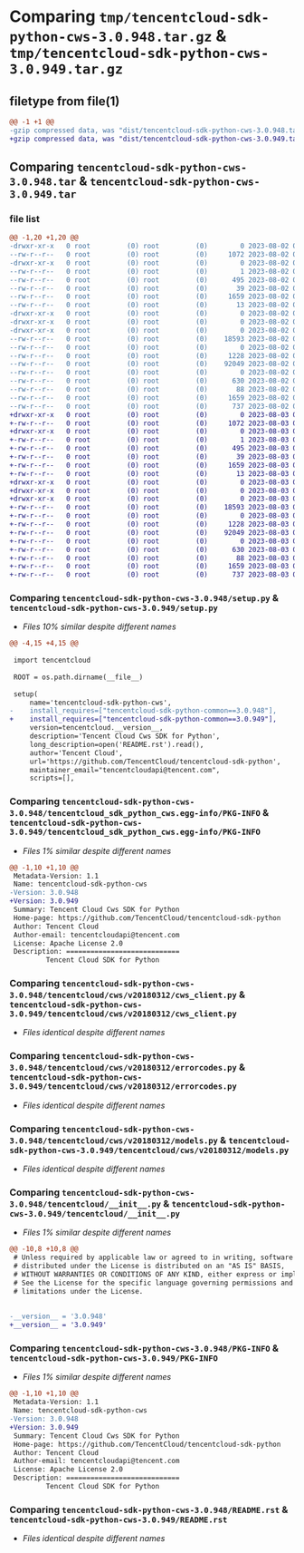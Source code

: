# Comparing `tmp/tencentcloud-sdk-python-cws-3.0.948.tar.gz` & `tmp/tencentcloud-sdk-python-cws-3.0.949.tar.gz`

## filetype from file(1)

```diff
@@ -1 +1 @@
-gzip compressed data, was "dist/tencentcloud-sdk-python-cws-3.0.948.tar", last modified: Wed Aug  2 00:27:43 2023, max compression
+gzip compressed data, was "dist/tencentcloud-sdk-python-cws-3.0.949.tar", last modified: Thu Aug  3 00:24:07 2023, max compression
```

## Comparing `tencentcloud-sdk-python-cws-3.0.948.tar` & `tencentcloud-sdk-python-cws-3.0.949.tar`

### file list

```diff
@@ -1,20 +1,20 @@
-drwxr-xr-x   0 root         (0) root         (0)        0 2023-08-02 00:27:43.000000 tencentcloud-sdk-python-cws-3.0.948/
--rw-r--r--   0 root         (0) root         (0)     1072 2023-08-02 00:27:43.000000 tencentcloud-sdk-python-cws-3.0.948/setup.py
-drwxr-xr-x   0 root         (0) root         (0)        0 2023-08-02 00:27:43.000000 tencentcloud-sdk-python-cws-3.0.948/tencentcloud_sdk_python_cws.egg-info/
--rw-r--r--   0 root         (0) root         (0)        1 2023-08-02 00:27:43.000000 tencentcloud-sdk-python-cws-3.0.948/tencentcloud_sdk_python_cws.egg-info/dependency_links.txt
--rw-r--r--   0 root         (0) root         (0)      495 2023-08-02 00:27:43.000000 tencentcloud-sdk-python-cws-3.0.948/tencentcloud_sdk_python_cws.egg-info/SOURCES.txt
--rw-r--r--   0 root         (0) root         (0)       39 2023-08-02 00:27:43.000000 tencentcloud-sdk-python-cws-3.0.948/tencentcloud_sdk_python_cws.egg-info/requires.txt
--rw-r--r--   0 root         (0) root         (0)     1659 2023-08-02 00:27:43.000000 tencentcloud-sdk-python-cws-3.0.948/tencentcloud_sdk_python_cws.egg-info/PKG-INFO
--rw-r--r--   0 root         (0) root         (0)       13 2023-08-02 00:27:43.000000 tencentcloud-sdk-python-cws-3.0.948/tencentcloud_sdk_python_cws.egg-info/top_level.txt
-drwxr-xr-x   0 root         (0) root         (0)        0 2023-08-02 00:27:43.000000 tencentcloud-sdk-python-cws-3.0.948/tencentcloud/
-drwxr-xr-x   0 root         (0) root         (0)        0 2023-08-02 00:27:43.000000 tencentcloud-sdk-python-cws-3.0.948/tencentcloud/cws/
-drwxr-xr-x   0 root         (0) root         (0)        0 2023-08-02 00:27:43.000000 tencentcloud-sdk-python-cws-3.0.948/tencentcloud/cws/v20180312/
--rw-r--r--   0 root         (0) root         (0)    18593 2023-08-02 00:27:43.000000 tencentcloud-sdk-python-cws-3.0.948/tencentcloud/cws/v20180312/cws_client.py
--rw-r--r--   0 root         (0) root         (0)        0 2023-08-02 00:27:43.000000 tencentcloud-sdk-python-cws-3.0.948/tencentcloud/cws/v20180312/__init__.py
--rw-r--r--   0 root         (0) root         (0)     1228 2023-08-02 00:27:43.000000 tencentcloud-sdk-python-cws-3.0.948/tencentcloud/cws/v20180312/errorcodes.py
--rw-r--r--   0 root         (0) root         (0)    92049 2023-08-02 00:27:43.000000 tencentcloud-sdk-python-cws-3.0.948/tencentcloud/cws/v20180312/models.py
--rw-r--r--   0 root         (0) root         (0)        0 2023-08-02 00:27:43.000000 tencentcloud-sdk-python-cws-3.0.948/tencentcloud/cws/__init__.py
--rw-r--r--   0 root         (0) root         (0)      630 2023-08-02 00:27:43.000000 tencentcloud-sdk-python-cws-3.0.948/tencentcloud/__init__.py
--rw-r--r--   0 root         (0) root         (0)       88 2023-08-02 00:27:43.000000 tencentcloud-sdk-python-cws-3.0.948/setup.cfg
--rw-r--r--   0 root         (0) root         (0)     1659 2023-08-02 00:27:43.000000 tencentcloud-sdk-python-cws-3.0.948/PKG-INFO
--rw-r--r--   0 root         (0) root         (0)      737 2023-08-02 00:27:43.000000 tencentcloud-sdk-python-cws-3.0.948/README.rst
+drwxr-xr-x   0 root         (0) root         (0)        0 2023-08-03 00:24:07.000000 tencentcloud-sdk-python-cws-3.0.949/
+-rw-r--r--   0 root         (0) root         (0)     1072 2023-08-03 00:24:07.000000 tencentcloud-sdk-python-cws-3.0.949/setup.py
+drwxr-xr-x   0 root         (0) root         (0)        0 2023-08-03 00:24:07.000000 tencentcloud-sdk-python-cws-3.0.949/tencentcloud_sdk_python_cws.egg-info/
+-rw-r--r--   0 root         (0) root         (0)        1 2023-08-03 00:24:07.000000 tencentcloud-sdk-python-cws-3.0.949/tencentcloud_sdk_python_cws.egg-info/dependency_links.txt
+-rw-r--r--   0 root         (0) root         (0)      495 2023-08-03 00:24:07.000000 tencentcloud-sdk-python-cws-3.0.949/tencentcloud_sdk_python_cws.egg-info/SOURCES.txt
+-rw-r--r--   0 root         (0) root         (0)       39 2023-08-03 00:24:07.000000 tencentcloud-sdk-python-cws-3.0.949/tencentcloud_sdk_python_cws.egg-info/requires.txt
+-rw-r--r--   0 root         (0) root         (0)     1659 2023-08-03 00:24:07.000000 tencentcloud-sdk-python-cws-3.0.949/tencentcloud_sdk_python_cws.egg-info/PKG-INFO
+-rw-r--r--   0 root         (0) root         (0)       13 2023-08-03 00:24:07.000000 tencentcloud-sdk-python-cws-3.0.949/tencentcloud_sdk_python_cws.egg-info/top_level.txt
+drwxr-xr-x   0 root         (0) root         (0)        0 2023-08-03 00:24:07.000000 tencentcloud-sdk-python-cws-3.0.949/tencentcloud/
+drwxr-xr-x   0 root         (0) root         (0)        0 2023-08-03 00:24:07.000000 tencentcloud-sdk-python-cws-3.0.949/tencentcloud/cws/
+drwxr-xr-x   0 root         (0) root         (0)        0 2023-08-03 00:24:07.000000 tencentcloud-sdk-python-cws-3.0.949/tencentcloud/cws/v20180312/
+-rw-r--r--   0 root         (0) root         (0)    18593 2023-08-03 00:24:07.000000 tencentcloud-sdk-python-cws-3.0.949/tencentcloud/cws/v20180312/cws_client.py
+-rw-r--r--   0 root         (0) root         (0)        0 2023-08-03 00:24:07.000000 tencentcloud-sdk-python-cws-3.0.949/tencentcloud/cws/v20180312/__init__.py
+-rw-r--r--   0 root         (0) root         (0)     1228 2023-08-03 00:24:07.000000 tencentcloud-sdk-python-cws-3.0.949/tencentcloud/cws/v20180312/errorcodes.py
+-rw-r--r--   0 root         (0) root         (0)    92049 2023-08-03 00:24:07.000000 tencentcloud-sdk-python-cws-3.0.949/tencentcloud/cws/v20180312/models.py
+-rw-r--r--   0 root         (0) root         (0)        0 2023-08-03 00:24:07.000000 tencentcloud-sdk-python-cws-3.0.949/tencentcloud/cws/__init__.py
+-rw-r--r--   0 root         (0) root         (0)      630 2023-08-03 00:24:07.000000 tencentcloud-sdk-python-cws-3.0.949/tencentcloud/__init__.py
+-rw-r--r--   0 root         (0) root         (0)       88 2023-08-03 00:24:07.000000 tencentcloud-sdk-python-cws-3.0.949/setup.cfg
+-rw-r--r--   0 root         (0) root         (0)     1659 2023-08-03 00:24:07.000000 tencentcloud-sdk-python-cws-3.0.949/PKG-INFO
+-rw-r--r--   0 root         (0) root         (0)      737 2023-08-03 00:24:07.000000 tencentcloud-sdk-python-cws-3.0.949/README.rst
```

### Comparing `tencentcloud-sdk-python-cws-3.0.948/setup.py` & `tencentcloud-sdk-python-cws-3.0.949/setup.py`

 * *Files 10% similar despite different names*

```diff
@@ -4,15 +4,15 @@
 
 import tencentcloud
 
 ROOT = os.path.dirname(__file__)
 
 setup(
     name='tencentcloud-sdk-python-cws',
-    install_requires=["tencentcloud-sdk-python-common==3.0.948"],
+    install_requires=["tencentcloud-sdk-python-common==3.0.949"],
     version=tencentcloud.__version__,
     description='Tencent Cloud Cws SDK for Python',
     long_description=open('README.rst').read(),
     author='Tencent Cloud',
     url='https://github.com/TencentCloud/tencentcloud-sdk-python',
     maintainer_email="tencentcloudapi@tencent.com",
     scripts=[],
```

### Comparing `tencentcloud-sdk-python-cws-3.0.948/tencentcloud_sdk_python_cws.egg-info/PKG-INFO` & `tencentcloud-sdk-python-cws-3.0.949/tencentcloud_sdk_python_cws.egg-info/PKG-INFO`

 * *Files 1% similar despite different names*

```diff
@@ -1,10 +1,10 @@
 Metadata-Version: 1.1
 Name: tencentcloud-sdk-python-cws
-Version: 3.0.948
+Version: 3.0.949
 Summary: Tencent Cloud Cws SDK for Python
 Home-page: https://github.com/TencentCloud/tencentcloud-sdk-python
 Author: Tencent Cloud
 Author-email: tencentcloudapi@tencent.com
 License: Apache License 2.0
 Description: ============================
         Tencent Cloud SDK for Python
```

### Comparing `tencentcloud-sdk-python-cws-3.0.948/tencentcloud/cws/v20180312/cws_client.py` & `tencentcloud-sdk-python-cws-3.0.949/tencentcloud/cws/v20180312/cws_client.py`

 * *Files identical despite different names*

### Comparing `tencentcloud-sdk-python-cws-3.0.948/tencentcloud/cws/v20180312/errorcodes.py` & `tencentcloud-sdk-python-cws-3.0.949/tencentcloud/cws/v20180312/errorcodes.py`

 * *Files identical despite different names*

### Comparing `tencentcloud-sdk-python-cws-3.0.948/tencentcloud/cws/v20180312/models.py` & `tencentcloud-sdk-python-cws-3.0.949/tencentcloud/cws/v20180312/models.py`

 * *Files identical despite different names*

### Comparing `tencentcloud-sdk-python-cws-3.0.948/tencentcloud/__init__.py` & `tencentcloud-sdk-python-cws-3.0.949/tencentcloud/__init__.py`

 * *Files 1% similar despite different names*

```diff
@@ -10,8 +10,8 @@
 # Unless required by applicable law or agreed to in writing, software
 # distributed under the License is distributed on an "AS IS" BASIS,
 # WITHOUT WARRANTIES OR CONDITIONS OF ANY KIND, either express or implied.
 # See the License for the specific language governing permissions and
 # limitations under the License.
 
 
-__version__ = '3.0.948'
+__version__ = '3.0.949'
```

### Comparing `tencentcloud-sdk-python-cws-3.0.948/PKG-INFO` & `tencentcloud-sdk-python-cws-3.0.949/PKG-INFO`

 * *Files 1% similar despite different names*

```diff
@@ -1,10 +1,10 @@
 Metadata-Version: 1.1
 Name: tencentcloud-sdk-python-cws
-Version: 3.0.948
+Version: 3.0.949
 Summary: Tencent Cloud Cws SDK for Python
 Home-page: https://github.com/TencentCloud/tencentcloud-sdk-python
 Author: Tencent Cloud
 Author-email: tencentcloudapi@tencent.com
 License: Apache License 2.0
 Description: ============================
         Tencent Cloud SDK for Python
```

### Comparing `tencentcloud-sdk-python-cws-3.0.948/README.rst` & `tencentcloud-sdk-python-cws-3.0.949/README.rst`

 * *Files identical despite different names*

